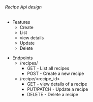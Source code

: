 ###### Recipe Api design

-   Features
    -   Create
    -   List
    -   view details
    -   Update
    -   Delete

*   Endpoints
    -   /recipes/
        -   GET - List all recipes
        -   POST - Create a new recipe
    -   /recipe/<recipe_id>
        -   GET - view details of a recipe
        -   PUT/PATCH - Update a recipe
        -   DELETE - Delete a recipe
